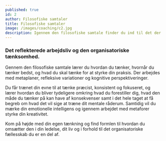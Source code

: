 ```yaml
---
published: true
id: 2
author: Filosofiske samtaler
title: Filosofiske samtaler
image: /images/coaching/c2.jpg
description: Igennem den filosofiske samtale finder du ind til det der er væsentligt for dig, og dèt der gør dig handlekraftig til at sætte dig selv fri til at leve det liv du gerne vil. Vi arbejder med de ord, begreber og værdier du mener ligger dig tættest på sinde. Det giver dig en imødekommenhed og styrke som du kan centrere det væsentligste for dig igennem.
---
```


### Det reflekterede arbejdsliv og den organisatoriske tænksomhed.

Gennem den filosofiske samtale lærer du hvordan du tænker, hvornår du tænker bedst, og hvad du skal tænke for at styrke din praksis. Der arbejdes med metaplaner, refleksive variationer og kognitive perspektiveringer.

Du får trænet din evne til at tænke præcist, konsistent og fokuseret, og lærer hvordan du bliver tydeligere omkring hvad du forestiller dig, hvad den måde du tænker på kan have af konsekvenser samt i det hele taget at få begreb om hvad det vil sige at træne dit mentale råderum. Samtidig vil du mærke din emotionelle intelligens og igennem arbejdet med metaforer styrke din kreativitet.

Kom på højde med din egen tænkning og find formlen til hvordan du omsætter den i din ledelse, dit liv og i forhold til det organisatoriske fællesskab du er en del af.